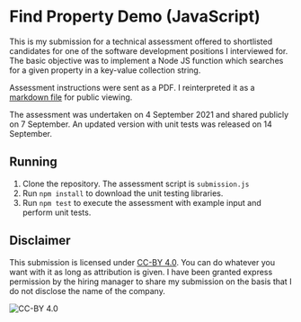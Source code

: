 # Find Property Demo (JavaScript)

This is my submission for a technical assessment offered to shortlisted candidates for one of the software development positions I interviewed for. The basic objective was to implement a Node JS function which searches for a given property in a key-value collection string.

Assessment instructions were sent as a PDF. I reinterpreted it as a [markdown file](./instructions.md) for public viewing.

The assessment was undertaken on 4 September 2021 and shared publicly on 7 September. An updated version with unit tests was released on 14 September.

## Running

1. Clone the repository. The assessment script is `submission.js`
2. Run `npm install` to download the unit testing libraries.
3. Run `npm test` to execute the assessment with example input and perform unit tests.

## Disclaimer

This submission is licensed under [CC-BY 4.0](https://creativecommons.org/licenses/by/4.0/). You can do whatever you want with it as long as attribution is given. I have been granted express permission by the hiring manager to share my submission on the basis that I do not disclose the name of the company.

![CC-BY 4.0](https://i.creativecommons.org/l/by/4.0/88x31.png)
